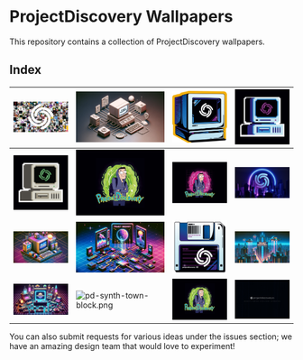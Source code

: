 # ProjectDiscovery Wallpapers

This repository contains a collection of ProjectDiscovery wallpapers.

## Index

| ![contributors-pixel](contributors-pixel.jpg) | ![pd-retro-devices.png](pd-retro-devices.png)  | ![pd-retro-monitor](pd-retro-monitor.jpg)       | ![pd-retro-pixel-color](pd-retro-pixel-color.jpg)  |
|-----------------------------------------------|-------------------------------------------------|--------------------------------------------------|----------------------------------------------------|
| ![pd-retro-pixel-dark](pd-retro-pixel-dark.jpg)| ![rick-morty-hackerman-happy](rick-morty-hackerman-happy.jpg) | ![rick-morty-hackerman-synthwave](rick-morty-hackerman-synthwave.jpg) | ![synthwave-city](synthwave-city.jpg)           |
| ![pd-retro-devices-synth.png](pd-retro-devices-synth.png) | ![pd-scifi-synth.png](pd-scifi-synth.png)   | ![pd-floppy](pd-floppy.jpg)                      | ![pd-space-fighters.png](pd-space-fighters.png)    | ![pd-synth-dreams.png](pd-synth-dreams.png)     |
| ![pd-synth-gaming.png](pd-synth-gaming.png)    | ![pd-synth-town-block.png](pd-synth-town-block.png) | ![rick-morty-hackerman-happier](rick-morty-hackerman-happier.jpg) | ![gradient-matrix](gradient-matrix.jpg)       |


You can also submit requests for various ideas under the issues section; we have an amazing design team that would love to experiment!
